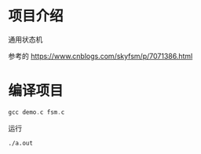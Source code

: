 # 项目介绍

通用状态机

参考的 https://www.cnblogs.com/skyfsm/p/7071386.html


# 编译项目

``` c
gcc demo.c fsm.c
```

运行

``` bashe
./a.out
```